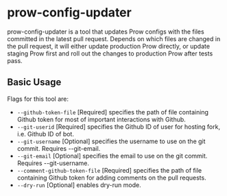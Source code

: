 # prow-config-updater

prow-config-updater is a tool that updates Prow configs with the files committed
in the latest pull request. Depends on which files are changed in the pull
request, it will either update production Prow directly, or update staging Prow
first and roll out the changes to production Prow after tests pass.

## Basic Usage

Flags for this tool are:

- `--github-token-file` [Required] specifies the path of file containing Github
  token for most of important interactions with Github.
- `--git-userid` [Required] specifies the Github ID of user for hosting fork,
  i.e. Github ID of bot.
- `--git-username` [Optional] specifies the username to use on the git commit.
  Requires --git-email.
- `--git-email` [Optional] specifies the email to use on the git commit.
  Requires --git-username.
- `--comment-github-token-file` [Required] specifies the path of file containing
  Github token for adding comments on the pull requests.
- `--dry-run` [Optional] enables dry-run mode.
